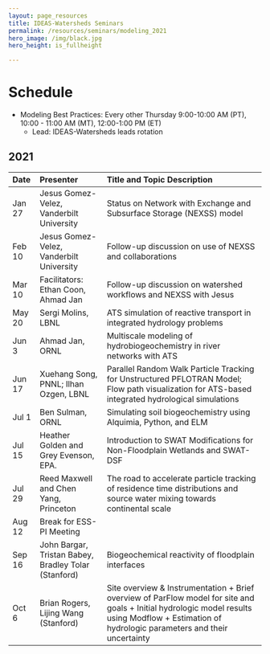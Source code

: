 ```yaml
---
layout: page_resources
title: IDEAS-Watersheds Seminars
permalink: /resources/seminars/modeling_2021
hero_image: /img/black.jpg
hero_height: is_fullheight

---
```


# Schedule
* Modeling Best Practices: Every other Thursday 9:00-10:00 AM (PT), 10:00 - 11:00 AM (MT), 12:00-1:00 PM (ET)
  - Lead:  IDEAS-Watersheds leads rotation

## 2021

| Date        |  Presenter                             | Title and Topic Description                    |
|:------------|:---------------------------------------|:-----------------------------------------------|
| Jan 27      | Jesus Gomez-Velez, Vanderbilt University | Status on Network with Exchange and Subsurface Storage (NEXSS) model |
| Feb 10      | Jesus Gomez-Velez, Vanderbilt University | Follow-up discussion on use of NEXSS and collaborations |
| Mar 10      | Facilitators: Ethan Coon, Ahmad Jan    | Follow-up discussion on watershed workflows and NEXSS with Jesus |
| May 20      | Sergi Molins, LBNL                     | ATS simulation of reactive transport in integrated hydrology problems |
| Jun 3       | Ahmad Jan, ORNL                        | Multiscale modeling of hydrobiogeochemistry in river networks with ATS |
| Jun 17      | Xuehang Song, PNNL; Ilhan Ozgen, LBNL  | Parallel Random Walk Particle Tracking for Unstructured PFLOTRAN Model; Flow path visualization for ATS-based integrated hydrological simulations |
| Jul 1       | Ben Sulman, ORNL                       | Simulating soil biogeochemistry using Alquimia, Python, and ELM | 
| Jul 15      | Heather Golden and Grey Evenson, EPA.  | Introduction to SWAT Modifications for Non-Floodplain Wetlands and SWAT-DSF |
| Jul 29      | Reed Maxwell and Chen Yang, Princeton  | The road to accelerate particle tracking of residence time distributions and source water mixing towards continental scale |
| Aug 12      | Break for ESS-PI Meeting               | |
| Sep 16      | John Bargar, Tristan Babey, Bradley Tolar (Stanford) | Biogeochemical reactivity of floodplain interfaces |
| Oct 6       | Brian Rogers, Lijing Wang (Stanford) | Site overview & Instrumentation + Brief overview of ParFlow model for site and goals + Initial hydrologic model results using Modflow + Estimation of hydrologic parameters and their uncertainty |



